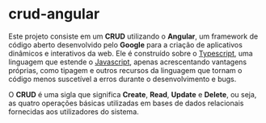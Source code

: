 # crud-angular

Este projeto consiste em um **CRUD** utilizando o **Angular**, um framework de código aberto desenvolvido pelo **Google** para a criação de aplicativos dinâmicos e interativos da web. Ele é construído sobre o [Typescript](https://www.typescriptlang.org/), uma linguagem que estende o [Javascript](https://www.javascript.com/), apenas acrescentando vantagens próprias, como tipagem e outros recursos da linguagem que tornam o código menos suscetível a erros durante o desenvolvimento e bugs.

O **CRUD** é uma sigla que significa **Create**, **Read**, **Update** e **Delete**, ou seja, as quatro operações básicas utilizadas em bases de dados relacionais fornecidas aos utilizadores do sistema.
